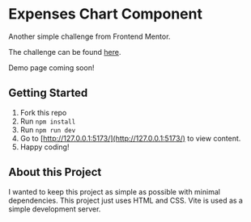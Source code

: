# Expenses Chart Component

Another simple challenge from Frontend Mentor.

The challenge can be found [here](https://www.frontendmentor.io/challenges/expenses-chart-component-e7yJBUdjwt).

Demo page coming soon!

## Getting Started

1. Fork this repo
2. Run `npm install`
3. Run `npm run dev`
4. Go to [http://127.0.0.1:5173/](http://127.0.0.1:5173/) to view content.
5. Happy coding!

## About this Project

I wanted to keep this project as simple as possible with minimal dependencies. This project just uses HTML and CSS. Vite is used as a simple development server.
